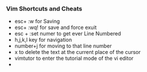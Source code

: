 ### Vim Shortcuts and Cheats

* esc+ :w for Saving
* esc+ :wq! for save and force exuit  
* esc + :set numer to get ever Line Numbered 
* h,j,k,l key for navigation
* number+j for moving to that line number
* x to delete the text at the current place of the cursor
* vimtutor to enter the tutorial mode of the vi editor
* 
